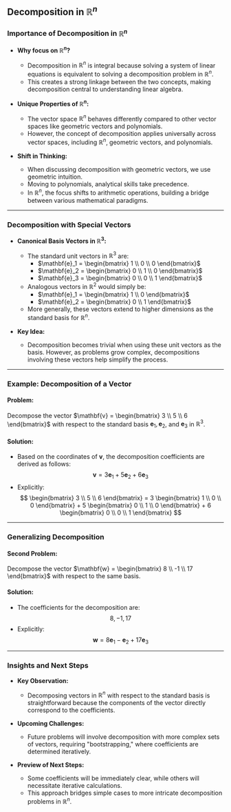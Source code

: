 ## Decomposition in $\mathbb{R}^n$

### Importance of Decomposition in $\mathbb{R}^n$
- **Why focus on $\mathbb{R}^n$?**
  - Decomposition in $\mathbb{R}^n$ is integral because solving a system of linear equations is equivalent to solving a decomposition problem in $\mathbb{R}^n$.
  - This creates a strong linkage between the two concepts, making decomposition central to understanding linear algebra.

- **Unique Properties of $\mathbb{R}^n$:**
  - The vector space $\mathbb{R}^n$ behaves differently compared to other vector spaces like geometric vectors and polynomials.
  - However, the concept of decomposition applies universally across vector spaces, including $\mathbb{R}^n$, geometric vectors, and polynomials.

- **Shift in Thinking:**
  - When discussing decomposition with geometric vectors, we use geometric intuition.
  - Moving to polynomials, analytical skills take precedence.
  - In $\mathbb{R}^n$, the focus shifts to arithmetic operations, building a bridge between various mathematical paradigms.

---

### Decomposition with Special Vectors
- **Canonical Basis Vectors in $\mathbb{R}^3$:**
  - The standard unit vectors in $\mathbb{R}^3$ are:
    - $\mathbf{e}_1 = \begin{bmatrix} 1 \\ 0 \\ 0 \end{bmatrix}$
    - $\mathbf{e}_2 = \begin{bmatrix} 0 \\ 1 \\ 0 \end{bmatrix}$
    - $\mathbf{e}_3 = \begin{bmatrix} 0 \\ 0 \\ 1 \end{bmatrix}$
  - Analogous vectors in $\mathbb{R}^2$ would simply be:
    - $\mathbf{e}_1 = \begin{bmatrix} 1 \\ 0 \end{bmatrix}$
    - $\mathbf{e}_2 = \begin{bmatrix} 0 \\ 1 \end{bmatrix}$
  - More generally, these vectors extend to higher dimensions as the standard basis for $\mathbb{R}^n$.

- **Key Idea:**
  - Decomposition becomes trivial when using these unit vectors as the basis. However, as problems grow complex, decompositions involving these vectors help simplify the process.

---

### Example: Decomposition of a Vector
#### Problem:
Decompose the vector $\mathbf{v} = \begin{bmatrix} 3 \\ 5 \\ 6 \end{bmatrix}$ with respect to the standard basis $\mathbf{e}_1, \mathbf{e}_2$, and $\mathbf{e}_3$ in $\mathbb{R}^3$.

#### Solution:
- Based on the coordinates of $\mathbf{v}$, the decomposition coefficients are derived as follows:
  $$
  \mathbf{v} = 3\mathbf{e}_1 + 5\mathbf{e}_2 + 6\mathbf{e}_3
  $$
- Explicitly:
  $$
  \begin{bmatrix} 3 \\ 5 \\ 6 \end{bmatrix} = 
  3 \begin{bmatrix} 1 \\ 0 \\ 0 \end{bmatrix} +
  5 \begin{bmatrix} 0 \\ 1 \\ 0 \end{bmatrix} +
  6 \begin{bmatrix} 0 \\ 0 \\ 1 \end{bmatrix}
  $$

---

### Generalizing Decomposition
#### Second Problem:
Decompose the vector $\mathbf{w} = \begin{bmatrix} 8 \\ -1 \\ 17 \end{bmatrix}$ with respect to the same basis.
  
#### Solution:
- The coefficients for the decomposition are:
  $$
  8, -1, 17
  $$
- Explicitly:
  $$
  \mathbf{w} = 8\mathbf{e}_1 - \mathbf{e}_2 + 17\mathbf{e}_3
  $$

---

### Insights and Next Steps
- **Key Observation:**
  - Decomposing vectors in $\mathbb{R}^n$ with respect to the standard basis is straightforward because the components of the vector directly correspond to the coefficients.

- **Upcoming Challenges:**
  - Future problems will involve decomposition with more complex sets of vectors, requiring "bootstrapping," where coefficients are determined iteratively.

- **Preview of Next Steps:**
  - Some coefficients will be immediately clear, while others will necessitate iterative calculations.
  - This approach bridges simple cases to more intricate decomposition problems in $\mathbb{R}^n$.

